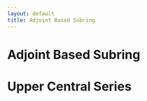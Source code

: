 ```yaml
---
layout: default
title: Adjoint Based Subring
---
```


# Adjoint Based Subring

# Upper Central Series

